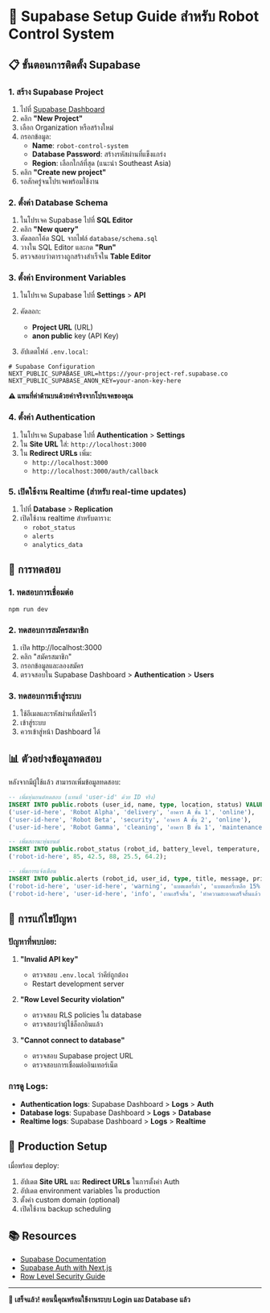 # 🚀 Supabase Setup Guide สำหรับ Robot Control System

## 📋 ขั้นตอนการติดตั้ง Supabase

### 1. สร้าง Supabase Project

1. ไปที่ [Supabase Dashboard](https://supabase.com/dashboard)
2. คลิก **"New Project"**
3. เลือก Organization หรือสร้างใหม่
4. กรอกข้อมูล:
   - **Name**: `robot-control-system`
   - **Database Password**: สร้างรหัสผ่านที่แข็งแกร่ง
   - **Region**: เลือกใกล้ที่สุด (แนะนำ Southeast Asia)
5. คลิก **"Create new project"**
6. รอสักครู่จนโปรเจคพร้อมใช้งาน

### 2. ตั้งค่า Database Schema

1. ในโปรเจค Supabase ไปที่ **SQL Editor**
2. คลิก **"New query"**
3. คัดลอกโค้ด SQL จากไฟล์ `database/schema.sql`
4. วางใน SQL Editor และกด **"Run"**
5. ตรวจสอบว่าตารางถูกสร้างสำเร็จใน **Table Editor**

### 3. ตั้งค่า Environment Variables

1. ในโปรเจค Supabase ไปที่ **Settings** > **API**
2. คัดลอก:
   - **Project URL** (URL)
   - **anon public** key (API Key)

3. อัปเดตไฟล์ `.env.local`:

```env
# Supabase Configuration
NEXT_PUBLIC_SUPABASE_URL=https://your-project-ref.supabase.co
NEXT_PUBLIC_SUPABASE_ANON_KEY=your-anon-key-here
```

**⚠️ แทนที่ค่าด้านบนด้วยค่าจริงจากโปรเจคของคุณ**

### 4. ตั้งค่า Authentication

1. ในโปรเจค Supabase ไปที่ **Authentication** > **Settings**
2. ใน **Site URL** ใส่: `http://localhost:3000`
3. ใน **Redirect URLs** เพิ่ม:
   - `http://localhost:3000`
   - `http://localhost:3000/auth/callback`

### 5. เปิดใช้งาน Realtime (สำหรับ real-time updates)

1. ไปที่ **Database** > **Replication**
2. เปิดใช้งาน realtime สำหรับตาราง:
   - `robot_status`
   - `alerts`
   - `analytics_data`

## 🧪 การทดสอบ

### 1. ทดสอบการเชื่อมต่อ

```bash
npm run dev
```

### 2. ทดสอบการสมัครสมาชิก

1. เปิด http://localhost:3000
2. คลิก "สมัครสมาชิก"
3. กรอกข้อมูลและลองสมัคร
4. ตรวจสอบใน Supabase Dashboard > **Authentication** > **Users**

### 3. ทดสอบการเข้าสู่ระบบ

1. ใช้อีเมลและรหัสผ่านที่สมัครไว้
2. เข้าสู่ระบบ
3. ควรเข้าสู่หน้า Dashboard ได้

## 📊 ตัวอย่างข้อมูลทดสอบ

หลังจากมีผู้ใช้แล้ว สามารถเพิ่มข้อมูลทดสอบ:

```sql
-- เพิ่มหุ่นยนต์ทดสอบ (แทนที่ 'user-id' ด้วย ID จริง)
INSERT INTO public.robots (user_id, name, type, location, status) VALUES
('user-id-here', 'Robot Alpha', 'delivery', 'อาคาร A ชั้น 1', 'online'),
('user-id-here', 'Robot Beta', 'security', 'อาคาร A ชั้น 2', 'online'),
('user-id-here', 'Robot Gamma', 'cleaning', 'อาคาร B ชั้น 1', 'maintenance');

-- เพิ่มสถานะหุ่นยนต์
INSERT INTO public.robot_status (robot_id, battery_level, temperature, network_quality, cpu_usage, memory_usage) VALUES
('robot-id-here', 85, 42.5, 88, 25.5, 64.2);

-- เพิ่มการแจ้งเตือน
INSERT INTO public.alerts (robot_id, user_id, type, title, message, priority) VALUES
('robot-id-here', 'user-id-here', 'warning', 'แบตเตอรี่ต่ำ', 'แบตเตอรี่เหลือ 15%', 'high'),
('robot-id-here', 'user-id-here', 'info', 'งานเสร็จสิ้น', 'ทำความสะอาดเสร็จสิ้นแล้ว', 'medium');
```

## 🔧 การแก้ไขปัญหา

### ปัญหาที่พบบ่อย:

1. **"Invalid API key"**
   - ตรวจสอบ `.env.local` ว่าคีย์ถูกต้อง
   - Restart development server

2. **"Row Level Security violation"**
   - ตรวจสอบ RLS policies ใน database
   - ตรวจสอบว่าผู้ใช้ล็อกอินแล้ว

3. **"Cannot connect to database"**
   - ตรวจสอบ Supabase project URL
   - ตรวจสอบการเชื่อมต่ออินเทอร์เน็ต

### การดู Logs:

- **Authentication logs**: Supabase Dashboard > **Logs** > **Auth**
- **Database logs**: Supabase Dashboard > **Logs** > **Database**
- **Realtime logs**: Supabase Dashboard > **Logs** > **Realtime**

## 🚀 Production Setup

เมื่อพร้อม deploy:

1. อัปเดต **Site URL** และ **Redirect URLs** ในการตั้งค่า Auth
2. อัปเดต environment variables ใน production
3. ตั้งค่า custom domain (optional)
4. เปิดใช้งาน backup scheduling

## 📚 Resources

- [Supabase Documentation](https://supabase.com/docs)
- [Supabase Auth with Next.js](https://supabase.com/docs/guides/auth/auth-helpers/nextjs)
- [Row Level Security Guide](https://supabase.com/docs/guides/auth/row-level-security)

---

**🎉 เสร็จแล้ว! ตอนนี้คุณพร้อมใช้งานระบบ Login และ Database แล้ว**
